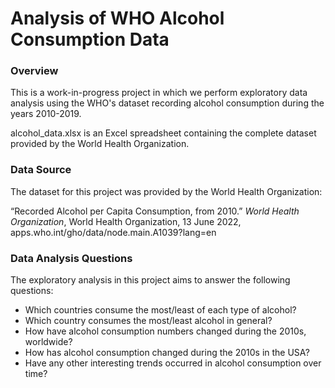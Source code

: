 # Analysis of WHO Alcohol Consumption Data

### Overview

This is a work-in-progress project in which we perform exploratory data analysis using the WHO's dataset recording alcohol consumption during the years 2010-2019.

alcohol_data.xlsx is an Excel spreadsheet containing the complete dataset provided by the World Health Organization.

### Data Source

The dataset for this project was provided by the World Health Organization:

“Recorded Alcohol per Capita Consumption, from 2010.” *World Health Organization*, World Health Organization, 13 June 2022, apps.who.int/gho/data/node.main.A1039?lang=en 

### Data Analysis Questions

The exploratory analysis in this project aims to answer the following questions:
- Which countries consume the most/least of each type of alcohol?
- Which country consumes the most/least alcohol in general?
- How have alcohol consumption numbers changed during the 2010s, worldwide?
- How has alcohol consumption changed during the 2010s in the USA?
- Have any other interesting trends occurred in alcohol consumption over time?
